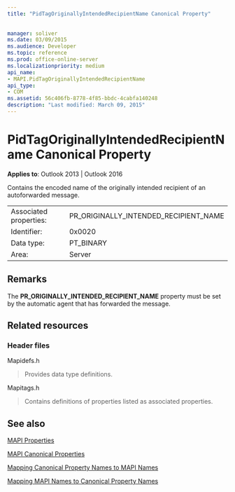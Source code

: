 ```yaml
---
title: "PidTagOriginallyIntendedRecipientName Canonical Property"
 
 
manager: soliver
ms.date: 03/09/2015
ms.audience: Developer
ms.topic: reference
ms.prod: office-online-server
ms.localizationpriority: medium
api_name:
- MAPI.PidTagOriginallyIntendedRecipientName
api_type:
- COM
ms.assetid: 56c406fb-8778-4f85-bbdc-4cabfa140248
description: "Last modified: March 09, 2015"
---
```


# PidTagOriginallyIntendedRecipientName Canonical Property

  
  
**Applies to**: Outlook 2013 | Outlook 2016 
  
Contains the encoded name of the originally intended recipient of an autoforwarded message.
  
|||
|:-----|:-----|
|Associated properties:  <br/> |PR_ORIGINALLY_INTENDED_RECIPIENT_NAME  <br/> |
|Identifier:  <br/> |0x0020  <br/> |
|Data type:  <br/> |PT_BINARY  <br/> |
|Area:  <br/> |Server  <br/> |
   
## Remarks

The **PR_ORIGINALLY_INTENDED_RECIPIENT_NAME** property must be set by the automatic agent that has forwarded the message. 
  
## Related resources

### Header files

Mapidefs.h
  
> Provides data type definitions.
    
Mapitags.h
  
> Contains definitions of properties listed as associated properties.
    
## See also



[MAPI Properties](mapi-properties.md)
  
[MAPI Canonical Properties](mapi-canonical-properties.md)
  
[Mapping Canonical Property Names to MAPI Names](mapping-canonical-property-names-to-mapi-names.md)
  
[Mapping MAPI Names to Canonical Property Names](mapping-mapi-names-to-canonical-property-names.md)

